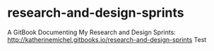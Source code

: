# research-and-design-sprints
A GitBook Documenting My Research and Design Sprints: <br>
http://katherinemichel.gitbooks.io/research-and-design-sprints
Test
